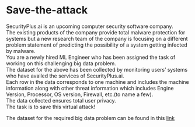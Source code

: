 # Save-the-attack
SecurityPlus.ai is an upcoming computer security software company.<br />
The existing products of the company provide total malware
protection for systems but a new research team of the company is
focusing on a different problem statement of predicting the possibility
of a system getting infected by malware.<br />
You are a newly hired ML Engineer who has been assigned the task
of working on this challenging big data problem.<br />
The dataset for the above has been collected by monitoring users’
systems who have availed the services of SecurityPlus.ai.<br />
Each row in the data corresponds to one machine and includes the
machine information along with other threat information which
includes Engine Version, Processor, OS version, Firewall, etc.(to name
a few).<br />
The data collected ensures total user privacy.<br />
The task is to save this virtual attack!<br />

The dataset for the required big data problem can be found in this [link](https://www.kaggle.com/c/save-the-attack-contest)
